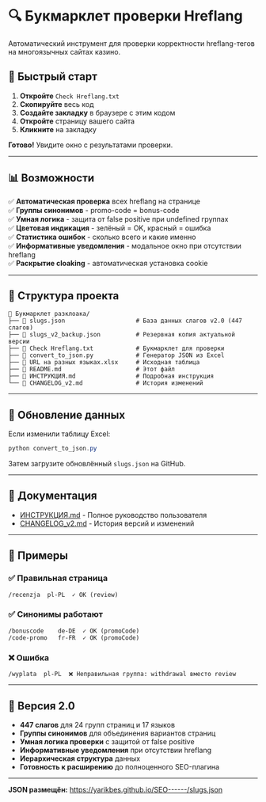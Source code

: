 # 🔍 Букмарклет проверки Hreflang

Автоматический инструмент для проверки корректности hreflang-тегов на многоязычных сайтах казино.

## 🚀 Быстрый старт

1. **Откройте** `Check Hreflang.txt`
2. **Скопируйте** весь код
3. **Создайте закладку** в браузере с этим кодом
4. **Откройте** страницу вашего сайта
5. **Кликните** на закладку

**Готово!** Увидите окно с результатами проверки.

---

## 📊 Возможности

✅ **Автоматическая проверка** всех hreflang на странице  
✅ **Группы синонимов** - promo-code = bonus-code  
✅ **Умная логика** - защита от false positive при undefined группах  
✅ **Цветовая индикация** - зелёный = OK, красный = ошибка  
✅ **Статистика ошибок** - сколько всего и какие именно  
✅ **Информативные уведомления** - модальное окно при отсутствии hreflang  
✅ **Раскрытие cloaking** - автоматическая установка cookie

---

## 📁 Структура проекта

```
📂 Букмарклет разклоака/
├── 📄 slugs.json                    # База данных слагов v2.0 (447 слагов)
├── 📄 slugs_v2_backup.json          # Резервная копия актуальной версии
├── 📄 Check Hreflang.txt            # Букмарклет для проверки
├── 📄 convert_to_json.py            # Генератор JSON из Excel
├── 📄 URL на разных языках.xlsx     # Исходная таблица
├── 📄 README.md                     # Этот файл
├── 📄 ИНСТРУКЦИЯ.md                 # Подробная инструкция
└── 📄 CHANGELOG_v2.md               # История изменений
```

---

## 🔧 Обновление данных

Если изменили таблицу Excel:

```powershell
python convert_to_json.py
```

Затем загрузите обновлённый `slugs.json` на GitHub.

---

## 📖 Документация

- [ИНСТРУКЦИЯ.md](ИНСТРУКЦИЯ.md) - Полное руководство пользователя
- [CHANGELOG_v2.md](CHANGELOG_v2.md) - История версий и изменений

---

## 🎯 Примеры

### ✅ Правильная страница
```
/recenzja  pl-PL  ✓ OK (review)
```

### ✅ Синонимы работают
```
/bonuscode    de-DE  ✓ OK (promoCode)
/code-promo   fr-FR  ✓ OK (promoCode)
```

### ❌ Ошибка
```
/wyplata  pl-PL  ❌ Неправильная группа: withdrawal вместо review
```

---

## 🌟 Версия 2.0

- **447 слагов** для 24 групп страниц и 17 языков
- **Группы синонимов** для объединения вариантов страниц
- **Умная логика проверки** с защитой от false positive
- **Информативные уведомления** при отсутствии hreflang
- **Иерархическая структура** данных
- **Готовность к расширению** до полноценного SEO-плагина

---

**JSON размещён:** https://yarikbes.github.io/SEO------/slugs.json
